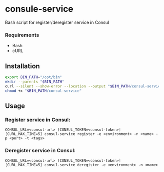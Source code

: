 consule-service
===============

Bash script for register/deregister service in Consul

### Requirements
 - Bash
 - cURL

## Installation
```bash
export BIN_PATH="/opt/bin"
mkdir --parents "$BIN_PATH"
curl --silent --show-error --location --output "$BIN_PATH/consul-service" "https://raw.githubusercontent.com/devinotelecom/consul-service/master/consul-service.sh"
chmod +x "$BIN_PATH/consul-service"
```

## Usage
### Register service in Consul:
```
CONSUL_URL=<consul-url> [CONSUL_TOKEN=<consul-token>] [CURL_MAX_TIME=5] consul-service register -e <environment> -n <name> -p <port> -t <tags>
```

### Deregister service in Consul:
```
CONSUL_URL=<consul-url> [CONSUL_TOKEN=<consul-token>] [CURL_MAX_TIME=5] consul-service deregister -e <environment> -n <name>
```

